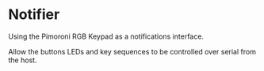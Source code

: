 # Notifier

Using the Pimoroni RGB Keypad as a notifications interface.

Allow the buttons LEDs and key sequences to be controlled over serial from the host.
